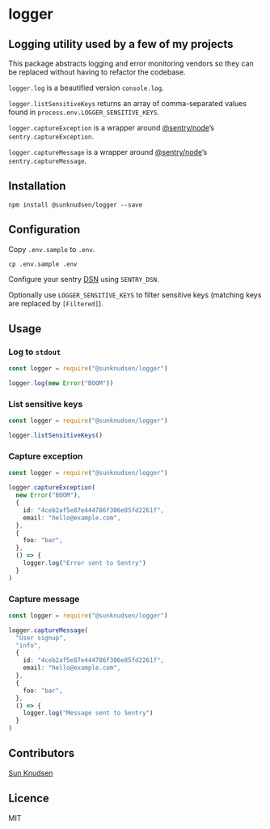 # logger

## Logging utility used by a few of my projects

This package abstracts logging and error monitoring vendors so they can be replaced without having to refactor the codebase.

`logger.log` is a beautified version `console.log`.

`logger.listSensitiveKeys` returns an array of comma-separated values found in `process.env.LOGGER_SENSITIVE_KEYS`.

`logger.captureException` is a wrapper around [@sentry/node](https://www.npmjs.com/package/@sentry/node)’s `sentry.captureException`.

`logger.captureMessage` is a wrapper around [@sentry/node](https://www.npmjs.com/package/@sentry/node)’s `sentry.captureMessage`.

## Installation

```shell
npm install @sunknudsen/logger --save
```

## Configuration

Copy `.env.sample` to `.env`.

```shell
cp .env.sample .env
```

Configure your sentry [DSN](https://docs.sentry.io/error-reporting/quickstart/?platform=node#configure-the-sdk) using `SENTRY_DSN`.

Optionally use `LOGGER_SENSITIVE_KEYS` to filter sensitive keys (matching keys are replaced by `[Filtered]`).

## Usage

### Log to `stdout`

```typescript
const logger = require("@sunknudsen/logger")

logger.log(new Error("BOOM"))
```

### List sensitive keys

```typescript
const logger = require("@sunknudsen/logger")

logger.listSensitiveKeys()
```

### Capture exception

```typescript
const logger = require("@sunknudsen/logger")

logger.captureException(
  new Error("BOOM"),
  {
    id: "4ceb2af5e87e444786f306e85fd2261f",
    email: "hello@example.com",
  },
  {
    foo: "bar",
  },
  () => {
    logger.log("Error sent to Sentry")
  }
)
```

### Capture message

```typescript
const logger = require("@sunknudsen/logger")

logger.captureMessage(
  "User signup",
  "info",
  {
    id: "4ceb2af5e87e444786f306e85fd2261f",
    email: "hello@example.com",
  },
  {
    foo: "bar",
  },
  () => {
    logger.log("Message sent to Sentry")
  }
)
```

## Contributors

[Sun Knudsen](https://sunknudsen.com/)

## Licence

MIT
